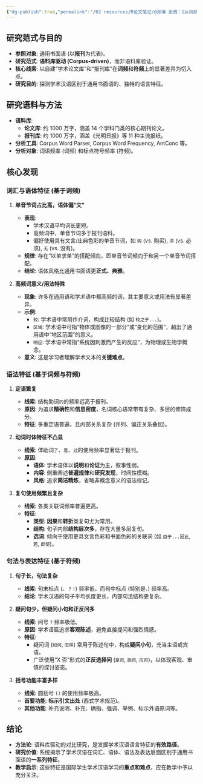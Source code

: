 ```yaml
---
{"dg-publish":true,"permalink":"/02 resources/R论文笔记/@张博 张茜：《从词频符频探测学术汉语的若干语言特征》/","tags":["数字人文"],"created":"2025-08-01T22:01:01.975+08:00","updated":"2025-08-22T13:47:42.993+08:00"}
---
```



## 研究范式与目的

-   **参照对象**: 通用书面语 (以**报刊**为代表)。
-   **研究范式**: **语料库驱动 (Corpus-driven)**，而非语料库验证。
-   **核心线索**: 以自建“学术论文库”和“报刊库”在**词频**和**符频**上的显著差异为切入点。
-   **研究目的**: 探测学术汉语区别于通用书面语的、独特的语言特征。

## 研究语料与方法

-   **语料库**:
    -   **论文库**: 约 1000 万字，涵盖 14 个学科门类的核心期刊论文。
    -   **报刊库**: 约 1000 万字，涵盖《光明日报》等 11 种主流报纸。
-   **分析工具**: Corpus Word Parser, Corpus Word Frequency, AntConc 等。
-   **分析对象**: 词语频率 (词频) 和标点符号频率 (符频)。

## 核心发现

### 词汇与语体特征 (基于词频)

1.  **单音节词占比高，语体偏“文”**
    -   **表现**:
        -   学术汉语平均词长更短。
        -   高频词中，单音节词多于报刊语料。
        -   偏好使用具有文言/庄典色彩的单音节词，如 `购` (vs. 购买), `须` (vs. 必须), `无` (vs. 没有)。
    -   **规律**: 存在“以单求单”的搭配倾向，即单音节词倾向于和另一个单音节词搭配。
    -   **结论**: 语体风格比通用书面语更**正式、典雅**。

2.  **高频词意义/用法特殊**
    -   **现象**: 许多在通用语和学术语中都高频的词，其主要意义或用法有显著差异。
    -   **示例**:
        -   `较`: 学术语中常用作介词，构成比较结构 (如 `较之于...`)。
        -   `区域`: 学术语中可指“物体或图像的一部分”或“变化的范围”，超出了通用语中“地区范围”的意义。
        -   `响应`: 学术语中常指“系统因刺激而产生的反应”，为物理或生物学概念。
    -   **意义**: 这是学习者理解学术文本的**关键难点**。

### 语法特征 (基于词频与符频)

1.  **定语繁复**
    -   **线索**: 结构助词`的`的频率远高于报刊。
    -   **原因**: 为追求**精确性**和**信息密度**，名词核心语常带有复杂、多层的修饰成分。
    -   **特征**: 多重定语普遍，且内部关系复杂 (并列、偏正关系叠加)。

2.  **动词时体特征不凸显**
    -   **线索**: 体助词`了`、`着`、`过`的使用频率显著低于报刊。
    -   **原因**:
        -   **语体**: 学术语体以**说明**和**论证**为主，叙事性弱。
        -   **内容**: 侧重阐述**普遍规律**和**研究发现**，时间性模糊。
        -   **风格**: 追求**简洁精炼**，省略非概念意义的语法标记。

3.  **复句使用频繁且复杂**
    -   **线索**: 各类关联词频率普遍更高。
    -   **特征**:
        -   **类型**: **因果**和**转折**类复句尤为常用。
        -   **结构**: 句子内部**结构层次多**，存在大量多层复句。
        -   **选词**: 倾向于使用更具文言色彩和书面色彩的关联词 (如 `由于...因此`, `若`, `即使`)。

### 句法与表达特征 (基于符频)

1.  **句子长，句法复杂**
    -   **线索**: 句末标点 (`。` `?` `!`) 频率低，而句中标点 (特别是`，`) 频率高。
    -   **结论**: 学术汉语的句子平均长度更长，内部句法结构更复杂。

2.  **疑问句少，但疑问小句和正反问多**
    -   **线索**: 问号 `?` 频率极低。
    -   **原因**: 学术语篇追求**客观陈述**，避免直接提问和强烈情感。
    -   **特征**:
        -   疑问词 (`如何`, `怎样`) 常用于陈述句中，构成**疑问小句**，充当主语或宾语。
        -   广泛使用“X 否”形式的**正反选择问** (`是否`, `能否`, `应否`)，以体现客观、审慎的探讨姿态。

3.  **括号功能丰富多样**
    -   **线索**: 圆括号 `()` 的使用频率极高。
    -   **首要功能**: **标示引文出处** (西式学术规范)。
    -   **其他功能**: 补充说明、补充、确指、强调、举例、标示外语原词等。

## 结论

-   **方法论**: 语料库驱动的对比研究，是发掘学术汉语语言特征的**有效路径**。
-   **研究价值**: 系统揭示了学术汉语在词汇、语体、语法及表达层面区别于通用书面语的**一系列特征**。
-   **教学启示**: 这些特征是国际学生学术汉语学习的**重点和难点**，应在教学中予以充分关注。